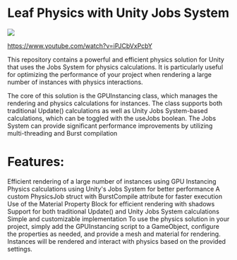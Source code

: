 

# Leaf Physics with Unity Jobs System

![](https://media.giphy.com/media/v1.Y2lkPTc5MGI3NjExOWYzNjAwNjYwMjVkNmFkZWZlYjRmZjYyMjIxOTI5ODdmY2Y4NTdiZiZjdD1n/2ptDU0fUNvVxxnN1wW/giphy.gif)

https://www.youtube.com/watch?v=iPJCbVxPcbY

This repository contains a powerful and efficient physics solution for Unity that uses the Jobs System for physics calculations. It is particularly useful for optimizing the performance of your project when rendering a large number of instances with physics interactions.

The core of this solution is the GPUInstancing class, which manages the rendering and physics calculations for instances. The class supports both traditional Update() calculations as well as Unity Jobs System-based calculations, which can be toggled with the useJobs boolean. The Jobs System can provide significant performance improvements by utilizing multi-threading and Burst compilation

# Features:

Efficient rendering of a large number of instances using GPU Instancing
Physics calculations using Unity's Jobs System for better performance
A custom PhysicsJob struct with BurstCompile attribute for faster execution
Use of the Material Property Block for efficient rendering with shadows
Support for both traditional Update() and Unity Jobs System calculations
Simple and customizable implementation
To use the physics solution in your project, simply add the GPUInstancing script to a GameObject, configure the properties as needed, and provide a mesh and material for rendering. Instances will be rendered and interact with physics based on the provided settings.

